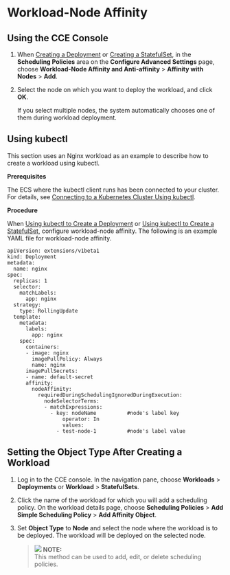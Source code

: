 # Workload-Node Affinity<a name="cce_01_0225"></a>

## Using the CCE Console<a name="section186032460457"></a>

1.  When  [Creating a Deployment](creating-a-deployment.md)  or  [Creating a StatefulSet](creating-a-statefulset.md), in the  **Scheduling Policies**  area on the  **Configure Advanced Settings**  page, choose  **Workload-Node Affinity and Anti-affinity**  \>  **Affinity with Nodes**  \>  **Add**.
2.  Select the node on which you want to deploy the workload, and click  **OK**.

    If you select multiple nodes, the system automatically chooses one of them during workload deployment.


## Using kubectl<a name="section711574271117"></a>

This section uses an Nginx workload as an example to describe how to create a workload using kubectl.

**Prerequisites**

The ECS where the kubectl client runs has been connected to your cluster. For details, see  [Connecting to a Kubernetes Cluster Using kubectl](connecting-to-a-kubernetes-cluster-using-kubectl.md).

**Procedure**

When  [Using kubectl to Create a Deployment](creating-a-deployment.md#section155246177178)  or  [Using kubectl to Create a StatefulSet](creating-a-statefulset.md#section113441881214), configure workload-node affinity. The following is an example YAML file for workload-node affinity.

```
apiVersion: extensions/v1beta1
kind: Deployment
metadata:
  name: nginx
spec:
  replicas: 1
  selector:
    matchLabels:
      app: nginx
  strategy:
    type: RollingUpdate
  template:
    metadata:
      labels:
        app: nginx
    spec:
      containers:
      - image: nginx 
        imagePullPolicy: Always
        name: nginx
      imagePullSecrets:
      - name: default-secret
      affinity:
        nodeAffinity:
          requiredDuringSchedulingIgnoredDuringExecution:
            nodeSelectorTerms:
            - matchExpressions:
              - key: nodeName          #node's label key
                  operator: In
                  values:
                - test-node-1          #node's label value
```

## Setting the Object Type After Creating a Workload<a name="section15605646144516"></a>

1.  Log in to the CCE console. In the navigation pane, choose  **Workloads**  \>  **Deployments**  or  **Workload**  \>  **StatefulSets**.
2.  Click the name of the workload for which you will add a scheduling policy. On the workload details page, choose  **Scheduling Policies**  \>  **Add Simple Scheduling Policy**  \>  **Add Affinity Object**.
3.  Set  **Object Type**  to  **Node**  and select the node where the workload is to be deployed. The workload will be deployed on the selected node.

    >![](/images/icon-note.gif) **NOTE:**   
    >This method can be used to add, edit, or delete scheduling policies.  


